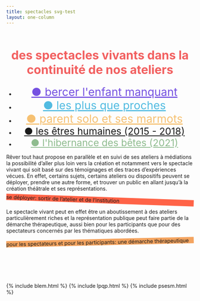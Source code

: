 ```yaml
---
title: spectacles svg-test
layout: one-column
---
```


<h1 style="font-size:32px; color:#f25f5f; text-align:center; padding-top: 15px">des spectacles vivants dans la continuité de nos ateliers</h1>
<ul style="text-align:center;">
  <li><a href="#blem" style="color:#7551e1; font-size:30px">●&nbsp;bercer l'enfant manquant</a></li>
  <li><a href="#lpqp" style="color:#51bbe1; font-size:30px">●&nbsp;les plus que proches</a></li>
  <li><a href="#psesm" style="color:#f6c172; font-size:30px">●&nbsp;parent solo et ses marmots</a></li>
  <li><a href="#leh" style="font-size:26px">●&nbsp;les êtres humaines (2015 - 2018)</a></li>
  <li><a href="#hib" style="font-size:26px; color:hsl(120,25.1%,64.9%)">●&nbsp;l'hibernance des bêtes (2021)</a></li>      
</ul>

<p class="intro-text">Rêver tout haut propose en parallèle et en suivi de ses ateliers à médiations la possibilité d’aller plus loin vers la création et notamment vers le spectacle vivant qui soit basé sur des témoignages et des traces d’expériences vécues. En effet, certains sujets, certains ateliers ou dispositifs peuvent se déployer,  prendre une autre forme, et trouver un public en allant jusqu’à la création théâtrale et ses représentations.
</p>
<p class="shadow" style="transform:rotate(2deg); background-color:tomato">
   se déployer: sortir de l’atelier et de l’institution
</p>
<p class="intro-text">Le spectacle vivant peut en effet être un aboutissement à des ateliers particulièrement riches et la représentation publique peut faire partie de la démarche thérapeutique, aussi bien pour les participants que pour des spectateurs concernés par les thématiques abordées.
</p>
<p class="shadow" style="background-color:rgb(244, 164, 96); transform:rotate(-1.3deg); margin-bottom:100px">pour les spectateurs et pour les participants: une démarche thérapeutique
</p>
{% include blem.html %}
{% include lpqp.html %}
{% include psesm.html %}
